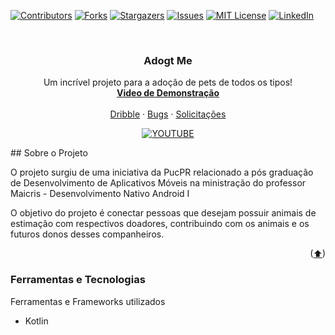 [![Contributors][contributors-shield]][contributors-url]
[![Forks][forks-shield]][forks-url]
[![Stargazers][stars-shield]][stars-url]
[![Issues][issues-shield]][issues-url]
[![MIT License][license-shield]][license-url]
[![LinkedIn][linkedin-shield]][linkedin-url]

<!-- PROJECT LOGO -->
<br />
<div align="center">

  <h3 align="center">Adogt Me</h3>

  <p align="center">
    Um incrível projeto para a adoção de pets de todos os tipos!
    <br />
    <a href="https://youtu.be/u4gdbJADCYM"><strong>Video de Demonstração</strong></a>
    <br />
    <br />
    <a href="https://dribbble.com/shots/9248314-Pets-Adoption-App">Dribble</a>
    ·
    <a href="https://github.com/EvertonFerreira96/adogt-me/issues">Bugs</a>
    ·
    <a href="https://github.com/EvertonFerreira96/adogt-me/issues">Solicitações</a>
  </p>
</div>

<!-- ABOUT THE PROJECT -->

<div align="center">

[![YOUTUBE](https://img.youtube.com/vi/u4gdbJADCYM/0.jpg)](https://youtu.be/u4gdbJADCYM)

</div>
## Sobre o Projeto

O projeto surgiu de uma iniciativa da PucPR relacionado a pós graduação de Desenvolvimento de Aplicativos Móveis na ministração do professor Maicris - Desenvolvimento Nativo Android I

O objetivo do projeto é conectar pessoas que desejam possuir animais de estimação com respectivos doadores, contribuindo com os animais e os futuros donos desses companheiros.

<p align="right">(<a href="#readme-top">⬆</a>)</p>

### Ferramentas e Tecnologias

Ferramentas e Frameworks utilizados

- Kotlin

<!-- MARKDOWN LINKS & IMAGES -->
<!-- https://www.markdownguide.org/basic-syntax/#reference-style-links -->

[contributors-shield]: https://img.shields.io/github/contributors/othneildrew/Best-README-Template.svg?style=for-the-badge
[contributors-url]: https://github.com/othneildrew/Best-README-Template/graphs/contributors
[forks-shield]: https://img.shields.io/github/forks/othneildrew/Best-README-Template.svg?style=for-the-badge
[forks-url]: https://github.com/othneildrew/Best-README-Template/network/members
[stars-shield]: https://img.shields.io/github/stars/othneildrew/Best-README-Template.svg?style=for-the-badge
[stars-url]: https://github.com/othneildrew/Best-README-Template/stargazers
[issues-shield]: https://img.shields.io/github/issues/othneildrew/Best-README-Template.svg?style=for-the-badge
[issues-url]: https://github.com/othneildrew/Best-README-Template/issues
[license-shield]: https://img.shields.io/github/license/othneildrew/Best-README-Template.svg?style=for-the-badge
[license-url]: https://github.com/othneildrew/Best-README-Template/blob/master/LICENSE.txt
[linkedin-shield]: https://img.shields.io/badge/-LinkedIn-black.svg?style=for-the-badge&logo=linkedin&colorB=555
[linkedin-url]: https://linkedin.com/in/evertonferreira96
[product-screenshot]: images/screenshot.png
[next.js]: https://img.shields.io/badge/next.js-000000?style=for-the-badge&logo=nextdotjs&logoColor=white
[next-url]: https://nextjs.org/
[react.js]: https://img.shields.io/badge/React-20232A?style=for-the-badge&logo=react&logoColor=61DAFB
[react-url]: https://reactjs.org/
[vue.js]: https://img.shields.io/badge/Vue.js-35495E?style=for-the-badge&logo=vuedotjs&logoColor=4FC08D
[vue-url]: https://vuejs.org/
[angular.io]: https://img.shields.io/badge/Angular-DD0031?style=for-the-badge&logo=angular&logoColor=white
[angular-url]: https://angular.io/
[svelte.dev]: https://img.shields.io/badge/Svelte-4A4A55?style=for-the-badge&logo=svelte&logoColor=FF3E00
[svelte-url]: https://svelte.dev/
[laravel.com]: https://img.shields.io/badge/Laravel-FF2D20?style=for-the-badge&logo=laravel&logoColor=white
[laravel-url]: https://laravel.com
[bootstrap.com]: https://img.shields.io/badge/Bootstrap-563D7C?style=for-the-badge&logo=bootstrap&logoColor=white
[bootstrap-url]: https://getbootstrap.com
[jquery.com]: https://img.shields.io/badge/jQuery-0769AD?style=for-the-badge&logo=jquery&logoColor=white
[jquery-url]: https://jquery.com
